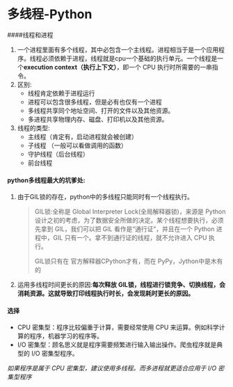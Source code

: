 # 多线程-Python

####线程和进程

1. 一个进程里面有多个线程，其中必包含一个主线程。进程相当于是一个应用程序。线程必须依赖于进程，线程就是cpu一个基础的执行单元。一个线程是一个**execution context（执行上下文）**，即一个 CPU 执行时所需要的一串指令。 
2. 区别:
   - 线程肯定依赖于进程运行
   - 进程可以包含很多线程，但是必有也仅有一个进程
   - 多线程共享同个地址空间、打开的文件以及其他资源。
   - 多进程共享物理内存、磁盘、打印机以及其他资源。
3. 线程的类型:
   - 主线程（肯定有，启动进程就会被创建）
   - 子线程 （一般可以看做调用的函数）
   - 守护线程（后台线程）
   - 前台线程

#### python多线程最大的坑爹处:

1. 由于GIL锁的存在，python中的多线程只能同时有一个线程执行。

   > GIL锁:全称是 Global Interpreter Lock(全局解释器锁)，来源是 Python 设计之初的考虑，为了数据安全所做的决定。某个线程想要执行，必须先拿到 GIL，我们可以把 GIL 看作是“通行证”，并且在一个 Python 进程中，GIL 只有一个。拿不到通行证的线程，就不允许进入 CPU 执行。
   >
   > GIL锁只有在  官方解释器CPython才有，而在 PyPy，Jython中是木有的

2. 运用多线程时间更长的原因:**每次释放 GIL锁，线程进行锁竞争、切换线程，会消耗资源。这就导致打印线程执行时长，会发现耗时更长的原因。**

#### 选择

- CPU 密集型：程序比较偏重于计算，需要经常使用 CPU 来运算。例如科学计算的程序，机器学习的程序等。
- I/O 密集型：顾名思义就是程序需要频繁进行输入输出操作。爬虫程序就是典型的 I/O 密集型程序。

*如果程序是属于 CPU 密集型，建议使用多线程。而多进程就更适合应用于 I/O 密集型程序* 